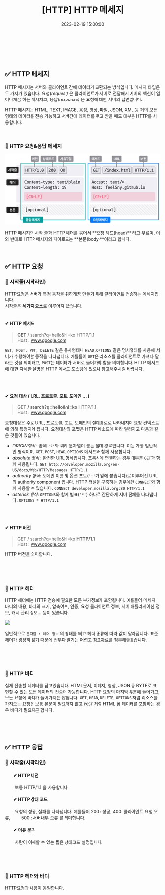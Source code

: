 ﻿---
permalink: /2023-02-19-HTTP 메세지/
title: "[HTTP] HTTP 메세지"
date: 2023-02-19 15:00:00
toc: true
toc_sticky: true
toc_label: "HTTP"
categories:
- HTTP
tags:
- HTTP
---
<br><br><br>

## ✅ HTTP 메세지
HTTP 메시지는 서버와 클라이언트 간에 데이터가 교환되는 방식입니다. 메시지 타입은 두 가지가 있습니다. 요청(_request)_ 은 클라이언트가 서버로 전달해서 서버의 액션이 일어나게끔 하는 메시지고, 응답(_response)_ 은 요청에 대한 서버의 답변입니다.

HTTP 메시지는 HTML, TEXT, IMAGE, 음성, 영상, 파일, JSON, XML 등 거의 모든 형태의 데이터를 전송 가능하고 서버간에 데이터를 주고 받을 때도 대부분 HTTP를 사용합니다.

<br>

### 📌 **HTTP 요청&응답 메세지**
<p align="left">
<img src="https://github.com/idkim97/idkim97.github.io/blob/master/img/httpmessage1.jpg?raw=true">
</p>
HTTP 메시지의 시작 줄과 HTTP 헤더를 묶어서 **요청 헤드(head)** 라고 부르며, 이와 반대로 HTTP 메시지의 페이로드는 **본문(body)**이라고 합니다.
<br><br><br>

## ✅ HTTP  요청

### 📌 **시작줄(시작라인)**
HTTP요청은 서버가 특정 동작을 취하게끔 만들기 위해 클라이언트 전송하는 메세지입니다.  
시작줄은 **세가지 요소**로 이루어져 있습니다.
<br><br>

#### ✔ HTTP 메서드
> **GET** / search?q=hello&hi=ko HTTP/1.1  
> Host : www.google.com

```GET, POST, PUT, DELETE``` 같은 동사형태나 ```HEAD,OPTIONS``` 같은 명사형태를 사용해 서버가 수행해야할 동작을 나타냅니다. 예를들어 ```GET```은 리소스를 클라이언트로 가져다 달라는 것을 의미하고, ```POST```는 데이터가 서버로 들어가야 함을 의미합니다. HTTP 메서드에 대한 자세한 설명은 HTTP 메서드 포스팅에 있으니 참고해주시길 바랍니다.

<BR><BR>
#### ✔ 요청 대상 ( URL, 프로토콜, 포트, 도메인 ... )
> GET **/ search?q=hello&hi=ko** HTTP/1.1  
> Host : www.google.com

요청대상은 주로 URL, 프로토콜, 포트, 도메인의 절대경로로 나타내지며 요청 컨텍스트에 의해 특정지어 집니다. 요청대상의 포멧은 HTTP 메소드에 따라 달라지고 다음과 같은 것들이 있습니다.

- _ORIGIN형식_ : 끝에 `'?'`와 쿼리 문자열이 붙는 절대 경로입니다. 이는 가장 일반적인 형식이며, `GET`, `POST`, `HEAD`, `OPTIONS` 메서드와 함께 사용합니다.
 -   _absolute 형식_ : 완전한 URL 형식입니다.  프록시에 연결하는 경우 대부분  `GET`과 함께 사용됩니다.  `GET http://developer.mozilla.org/en-US/docs/Web/HTTP/Messages HTTP/1.1`
-   _authority 형식_:  도메인 이름 및 옵션 포트(`':'`가 앞에 붙습니다)로 이루어진 URL의 authority component 입니다. HTTP 터널을 구축하는 경우에만  `CONNECT`와 함께 사용할 수 있습니다.  `CONNECT developer.mozilla.org:80 HTTP/1.1`
-   _asterisk 형식_:  `OPTIONS`와 함께 별표(`'*'`) 하나로 간단하게 서버 전체를 나타냅니다.  `OPTIONS * HTTP/1.1`

<BR><BR>


#### ✔ HTTP 버전
> GET / search?q=hello&hi=ko **HTTP/1.1**  
> Host : www.google.com

HTTP 버전을 의미합니다.


<BR><BR><BR>

### 📌 **HTTP 헤더**
HTTP 헤더에는 HTTP 전송에 필요한 모든 부가정보가 포함됩니다. 예를들어 메세지 바디의 내용, 바디의 크기, 압축여부, 인증, 요청 클라이언트 정보, 서버 애플리케이션 정보, 캐시 관리 정보... 등이 있습니다.

<p align="left">
<img src="https://github.com/idkim97/idkim97.github.io/blob/master/img/httpmessage2.png?raw=true">
</p>

일반적으로 ```문자열 : 헤더 정보``` 의 형태를 띄고 헤더 종류에 따라 값이 달라집니다. 표준헤더가 굉장히 많기 때문에 전부다 알기는 어렵고 [참고자료](https://en.wikipedia.org/wiki/List_of_HTTP_header_fields)를 첨부해놓겠습니다. 

<br><br><br>

### 📌 **HTTP 바디**
실제 전송할 데이터를 담고있습니다. HTML문서, 이미지, 영상, JSON 등 BYTE로 표현할 수 있는 모든 데이터의 전송이 가능합니다. HTTP 요청의 마지막 부분에 들어가고, 모든 요청에 바디가 들어가지는 않습니다. `GET`, `HEAD`, `DELETE`, `OPTIONS` 처럼 리소스를 가져오는 요청은 보통 본문이 필요하지 않고 `POST` 처럼 HTML 폼 데이터를 포함하는 경우 바디가 필요하곤 합니다.

<BR><BR><BR>

## ✅ HTTP  응답

### 📌 **시작줄(시작라인)**
#### &nbsp;&nbsp;&nbsp;&nbsp;&nbsp;&nbsp;&nbsp;&nbsp;✔ HTTP 버전 
&nbsp;&nbsp;&nbsp;&nbsp;&nbsp;&nbsp;&nbsp;&nbsp;보통 HTTP/1.1 을 사용합니다
#### &nbsp;&nbsp;&nbsp;&nbsp;&nbsp;&nbsp;&nbsp;&nbsp;✔ HTTP 상태 코드
&nbsp;&nbsp;&nbsp;&nbsp;&nbsp;&nbsp;&nbsp;&nbsp;요청의 성공, 실패를 나타냅니다. 예를들어 200 : 성공, 400: 클라이언트 요청 오류, 
&nbsp;&nbsp;&nbsp;&nbsp;&nbsp;&nbsp;&nbsp;&nbsp;500 : 서버내부 오류 를 의미합니다.
#### &nbsp;&nbsp;&nbsp;&nbsp;&nbsp;&nbsp;&nbsp;&nbsp;✔ 이유 문구
&nbsp;&nbsp;&nbsp;&nbsp;&nbsp;&nbsp;&nbsp;&nbsp;사람이 이해할 수 있는 짧은 상태코드 설명입니다.

<BR><BR><bR>

### 📌 **HTTP 헤더와 바디**
HTTP요청과 내용이 동일합니다.
